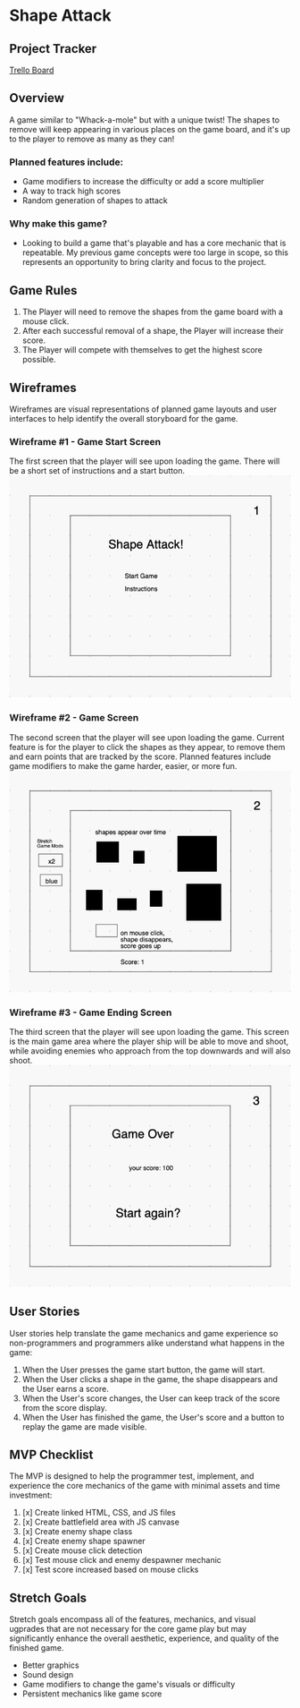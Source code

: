 # Shape Attack

## Project Tracker
<a href="https://trello.com/b/ssE8LVCj/sei-solo-project-1">Trello Board</a> 

## Overview
A game similar to "Whack-a-mole" but with a unique twist! The shapes to remove will keep appearing in various places on the game board, and it's up to the player to remove as many as they can!


### Planned features include:
* Game modifiers to increase the difficulty or add a score multiplier
* A way to track high scores
* Random generation of shapes to attack


### Why make this game?
* Looking to build a game that's playable and has a core mechanic that is repeatable. My previous game concepts were too large in scope, so this represents an opportunity to bring clarity and focus to the project.


## Game Rules
1. The Player will need to remove the shapes from the game board with a mouse click.
2. After each successful removal of a shape, the Player will increase their score.
3. The Player will compete with themselves to get the highest score possible.


## Wireframes
Wireframes are visual representations of planned game layouts and user interfaces to help identify the overall storyboard for the game.

### Wireframe #1 - Game Start Screen
The first screen that the player will see upon loading the game. There will be a short set of instructions and a start button.
<img src="https://github.com/graymok/sei-solo-project-1/blob/main/assets/shape-attack-wireframe-1.png?raw=true">

### Wireframe #2 - Game Screen
The second screen that the player will see upon loading the game. Current feature is for the player to click the shapes as they appear, to remove them and earn points that are tracked by the score. Planned features include game modifiers to make the game harder, easier, or more fun.
<img src="https://github.com/graymok/sei-solo-project-1/blob/main/assets/shape-attack-wireframe-2.png?raw=true">

### Wireframe #3 - Game Ending Screen
The third screen that the player will see upon loading the game. This screen is the main game area where the player ship will be able to move and shoot, while avoiding enemies who approach from the top downwards and will also shoot.
<img src="https://github.com/graymok/sei-solo-project-1/blob/main/assets/shape-attack-wireframe-3.png?raw=true">


## User Stories
User stories help translate the game mechanics and game experience so non-programmers and programmers alike understand what happens in the game:

1. When the User presses the game start button, the game will start.
2. When the User clicks a shape in the game, the shape disappears and the User earns a score.
3. When the User's score changes, the User can keep track of the score from the score display.
3. When the User has finished the game, the User's score and a button to replay the game are made visible.


## MVP Checklist
The MVP is designed to help the programmer test, implement, and experience the core mechanics of the game with minimal assets and time investment:

1. [x] Create linked HTML, CSS, and JS files
2. [x] Create battlefield area with JS canvase
3. [x] Create enemy shape class
4. [x] Create enemy shape spawner
5. [x] Create mouse click detection
6. [x] Test mouse click and enemy despawner mechanic
7. [x] Test score increased based on mouse clicks


## Stretch Goals
Stretch goals encompass all of the features, mechanics, and visual ugprades that are not necessary for the core game play but may significantly enhance the overall aesthetic, experience, and quality of the finished game.

* Better graphics
* Sound design
* Game modifiers to change the game's visuals or difficulty
* Persistent mechanics like game score